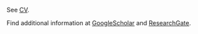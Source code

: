
See <a href="CV.pdf" target="_blank">CV</a>. 



Find additional information at [GoogleScholar](https://scholar.google.com/citations?user=9fO7_6MAAAAJ&hl=en&oi=ao) and [ResearchGate](https://www.researchgate.net/profile/Selena-Wang-2). 

